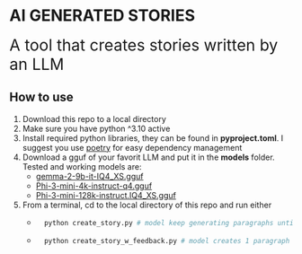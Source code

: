 # AI GENERATED STORIES

<span style="font-size:2em;">A tool that creates stories written by an LLM</span>

## How to use

1. Download this repo to a local directory
2. Make sure you have python ^3.10 active
3. Install required python libraries, they can be found in **pyproject.toml**. I suggest you use [poetry](https://python-poetry.org/) for easy dependency management
4. Download a gguf of your favorit LLM and put it in the **models** folder. Tested and working models are:
    - [gemma-2-9b-it-IQ4_XS.gguf](https://huggingface.co/bartowski/gemma-2-9b-it-GGUF/blob/main/gemma-2-9b-it-IQ4_XS.gguf)
    - [Phi-3-mini-4k-instruct-q4.gguf](https://huggingface.co/microsoft/Phi-3-mini-4k-instruct-gguf)
    - [Phi-3-mini-128k-instruct.IQ4_XS.gguf](https://huggingface.co/PrunaAI/Phi-3-mini-128k-instruct-GGUF-Imatrix-smashed/blob/main/Phi-3-mini-128k-instruct.IQ4_XS.gguf)
5. From a terminal, cd to the local directory of this repo and run either
    - ```bash
        python create_story.py # model keep generating paragraphs until you say stop
        ```
    - ```bash
        python create_story_w_feedback.py # model creates 1 paragraph at a time with an option for human feedback
        ```

